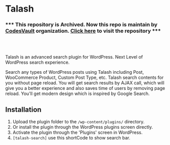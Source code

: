 # Talash

### *** This repository is Archived. Now this repo is maintain by [CodesVault](https://github.com/CodesVault/) organization. [Click here](https://github.com/CodesVault/talash) to visit the repository ***
<br>
<br>

Talash is an advanced search plugin for WordPress. Next Level of WordPress search experience.

Search any types of WordPress posts using Talash including Post, WooCommerce Product, Custom Post Type, etc.
Talash search contents for you without page reload. You will get search results by AJAX call, which will give you a better experience and also saves time of users by removing page reload. You'll get modern design which is inspired by Google Search.

## Installation
1. Upload the plugin folder to the `/wp-content/plugins/` directory.
2. Or install the plugin through the WordPress plugins screen directly.
3. Activate the plugin through the 'Plugins' screen in WordPress.
4. `[talash-search]` use this shortCode to show search bar.

